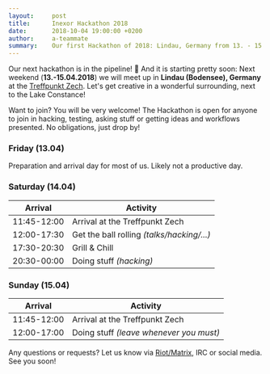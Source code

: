 ```yaml
---
layout:     post
title:      Inexor Hackathon 2018
date:       2018-10-04 19:00:00 +0200
author:     a-teammate
summary:    Our first Hackathon of 2018: Lindau, Germany from 13. - 15. April 2018.
---
```


Our next hackathon is in the pipeline! 🎉
And it is starting pretty soon:
Next weekend (**13.-15.04.2018**) we will meet up in **Lindau (Bodensee), Germany** at the [Treffpunkt Zech](http://leben-in-zech.de).
Let's get creative in a wonderful surrounding, next to the Lake Constance!

Want to join? You will be very welcome!
The Hackathon is open for anyone to join in hacking, testing, asking stuff or getting ideas and workflows presented.
No obligations, just drop by!

### Friday (13.04)

Preparation and arrival day for most of us.
Likely not a productive day.

### Saturday (14.04)

| Arrival     | Activity                                    |
| ----------- | --------------------------------------------|
| 11:45-12:00 | Arrival at the Treffpunkt Zech              |
| 12:00-17:30 | Get the ball rolling *(talks/hacking/...)*  |                          
| 17:30-20:30 | Grill & Chill                               |
| 20:30-00:00 | Doing stuff *(hacking)*                     |

### Sunday (15.04)

| Arrival     | Activity                                    |
| ----------- | --------------------------------------------|
| 11:45-12:00 | Arrival at the Treffpunkt Zech              |
| 12:00-17:00 | Doing stuff *(leave whenever you must)*     |   


Any questions or requests? Let us know via [Riot/Matrix](https://riot.im/app/#/room/#inexor:matrix.org), IRC or social media.
See you soon!
